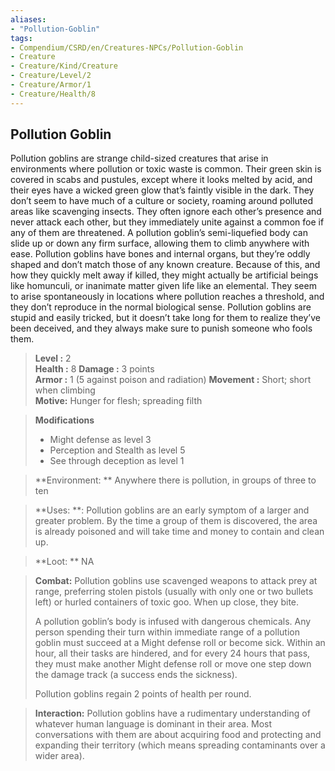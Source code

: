 ```yaml
---
aliases:
- "Pollution-Goblin"
tags:
- Compendium/CSRD/en/Creatures-NPCs/Pollution-Goblin
- Creature
- Creature/Kind/Creature
- Creature/Level/2
- Creature/Armor/1
- Creature/Health/8
---
```


  
## Pollution Goblin
Pollution goblins are strange child-sized creatures that arise in environments where pollution or toxic waste is common. Their green skin is covered in scabs and pustules, except where it looks melted by acid, and their eyes have a wicked green glow that’s faintly visible in the dark. They don’t seem to have much of a culture or society, roaming around polluted areas like scavenging insects. They often ignore each other’s presence and never attack each other, but they immediately unite against a common foe if any of them are threatened. A pollution goblin’s semi-liquefied body can slide up or down any firm surface, allowing them to climb anywhere with ease. Pollution goblins have bones and internal organs, but they’re oddly shaped and don’t match those of any known creature. Because of this, and how they quickly melt away if killed, they might actually be artificial beings like homunculi, or inanimate matter given life like an elemental. They seem to arise
spontaneously in locations where pollution reaches a threshold, and they don’t reproduce in the normal biological sense. Pollution goblins are stupid and easily tricked, but it doesn’t take long for them to realize they’ve been deceived, and they always make sure to punish someone who fools them.
 
> **Level :** 2  
> **Health :** 8 
> **Damage :** 3 points  
> **Armor :** 1 (5 against poison and radiation) 
> **Movement :** Short; short when climbing  
> **Motive:** Hunger for flesh; spreading filth 

> **Modifications**  
>- Might defense as level 3
>- Perception and Stealth as level 5 
>- See through deception as level 1 

  
> **Environment: ** Anywhere there is pollution, in groups of three to ten 
 
> **Uses: **: Pollution goblins are an early symptom of a larger and greater problem. By the time a group of them is discovered, the area is already poisoned and will take time and money to contain and clean up. 

> **Loot: ** NA

> **Combat:** 
>Pollution goblins use scavenged weapons to attack prey at range, preferring stolen pistols (usually with only one or two bullets left) or hurled containers of toxic goo. When up close, they bite. 
>
>A pollution goblin’s body is infused with dangerous chemicals. Any person spending their turn within immediate range of a pollution goblin must succeed at a Might defense roll or become sick. Within an hour, all their tasks are hindered, and for every 24 hours that pass, they must make another Might defense roll or move one step down the damage track (a success ends the sickness). 
>
>Pollution goblins regain 2 points of health per round. 

> **Interaction:** 
>  Pollution goblins have a rudimentary understanding of whatever human language is dominant in their area. Most conversations with them are about acquiring food and protecting and expanding their territory (which means spreading contaminants over a wider area). 


